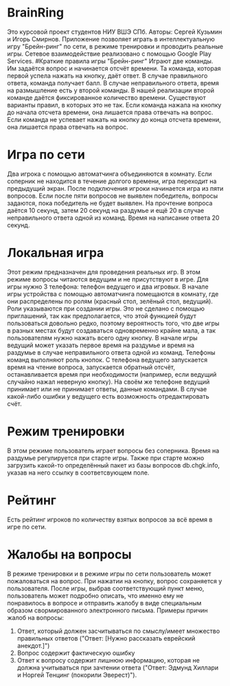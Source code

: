 # BrainRing
Это курсовой проект студентов НИУ ВШЭ СПб. Авторы: Сергей Кузьмин и Игорь Смирнов.
Приложение позволяет играть в интеллектуальную игру "Брейн-ринг" по сети, в режиме тренировки и проводить реальные игры.
Сетевое взаимодействие реализовано с помощью Google Play Services.
#Краткие правила игры "Брейн-ринг"
Играют две команды. Им задаётся вопрос и начинается отсчёт времени. Та команда, которая первой успела нажать на кнопку, даёт ответ.
В случае правильного ответа, команда получает балл. В случае неправильного ответа, время на размышление есть у второй команды.
В нашей реализации второй команде даётся фиксированное количество времени. Существуют варианты правил, в которых это не так.
Если команда нажала на кнопку до начала отсчета времени, она лишается права отвечать на вопрос.
Если команда не успевает нажать на кнопку до конца отсчета времени, она лишается права отвечать на вопрос.
# Игра по сети
Два игрока с помощью автоматчинга объединяются в комнату. Если соперник не находится в течение долгого времени, игра переходит на предыдущий экран.
После подключения игроки начинается игра из пяти вопросов. Если после пяти вопросов не выявлен победитель, вопросы задаются, пока победитель не будет выявлен.
На прочтение вопроса даётся 10 секунд, затем 20 секунд на раздумье и ещё 20 в случае неправильного ответа одной из команд.
Время на написание ответа 20 секунд.
# Локальная игра
Этот режим предназначен для проведения реальных игр.
В этом режиме вопросы читаются ведущим и не присутствуют в игре.
Для игры нужно 3 телефона: телефон ведущего и два игровых. 
В начале игры устройства с помощью автоматчинга помещаются в комнату, где они распределены по ролям (красный стол, зелёный стол, ведущий).
Роли указываются при создании игры. Это не сделано с помощью приглашений, так как предполагается, что этой функцией будут пользоваться довольно редко, поэтому вероятность того, что две игры в разных местах будут создаваться одновременно крайне мала, а так пользователям нужно нажать всего одну кнопку.
В начале игры ведущий может указать первое время на раздумье и время на раздумье в случае неправильного ответа одной из команд.
Телефоны команд выполняют роль кнопок. С телефона ведущего запускается время на чтение вопроса, запускается обратный отсчёт, останавливается время при необходимости (например, если ведущий случайно нажал неверную кнопку).
На своём же телефоне ведущий принимает или не принимает ответы, данные командами. В случае какой-либо ошибки у ведущего есть возможность отредактировать счёт.
# Режим тренировки
В этом режиме пользователь играет вопросы без соперника. Время на раздумье регулируется при старте игры. 
Также при старте можно загрузить какой-то определённый пакет из базы вопросов db.chgk.info, указав на него ссылку в соответсвующем поле.
# Рейтинг
Есть рейтинг игроков по количеству взятых вопросов за всё время в игре по сети. 
# Жалобы на вопросы
В режиме тренировки и в режиме игры по сети пользователь может пожаловаться на вопрос. 
При нажатии на кнопку, вопрос сохраняется у пользователя. После игры, выбрав соответствующий пункт меню, пользователь может подробно описать, что именно ему не понравилось в вопросе и отправить жалобу в виде специальным образом свормированного электронного письма.
Примеры причин жалоб на вопросы:
1. Ответ, который должен засчитываться по смыслу/имеет множество правильных ответов ("Ответ: [Нужно рассказать еврейский анекдот.]")
2. Вопрос содержит фактическую ошибку
3. Ответ к вопросу содержит лишнюю информацию, которая не должна учитываться при зачтении ответа ("Ответ:  Эдмунд Хиллари и Норгей Тенцинг (покорили Эверест)").
